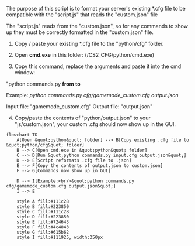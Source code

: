 The purpose of this script is to format your server's existing *.cfg file to be compatible with the "script.js" that reads the "custom.json" file

The "script.js" reads from the "custom.json", so for any commands to show up they must be correctly formatted in the "custom.json" file.

1. Copy / paste your existing *.cfg file to the "python/cfg" folder.

2. Open **cmd.exe** in this folder: (/CS2_CFG/python/cmd.exe)

3. Copy this command, replace the arguments and paste it into the cmd window:

"python commands.py **from** **to**

Example: *python commands.py cfg/gamemode_custom.cfg output.json*

Input file: "gamemode_custom.cfg"
Output file: "output.json"

4. Copy/paste the contents of "python/output.json" to your "js/custom.json", your custom .cfg should now show up in the GUI.

```mermaid
flowchart TD
    A[Open &quot;python&quot; folder] --> B[Copy existing .cfg file to &quot;python/cfg&quot; folder]
    B --> C[Open cmd.exe in &quot;python&quot; folder]
    C --> D[Run &quot;python commands.py input.cfg output.json&quot;]
    D --> E[Script reformats .cfg file to .json]
    E --> F[Copy the contents of output.json to custom.json]
    F --> G[Commands now show up in GUI]
    
    D --> I[Example:<br/>&quot;python commands.py cfg/gamemode_custom.cfg output.json&quot;]
    I --> E
    
    style A fill:#111c28
    style B fill:#223850
    style C fill:#111c28
    style D fill:#223850
    style E fill:#724643
    style F fill:#4c4843
    style G fill:#615b62
    style I fill:#111925, width:350px
```